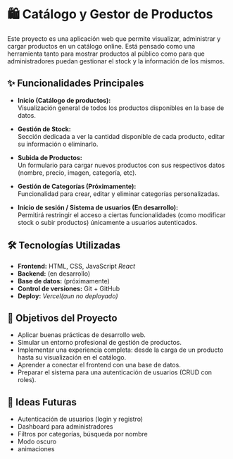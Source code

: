# 🛍️ Catálogo y Gestor de Productos

Este proyecto es una aplicación web que permite visualizar, administrar y cargar productos en un catálogo online. Está pensado como una herramienta tanto para mostrar productos al público como para que administradores puedan gestionar el stock y la información de los mismos.

## ✨ Funcionalidades Principales

- **Inicio (Catálogo de productos):**  
  Visualización general de todos los productos disponibles en la base de datos.

- **Gestión de Stock:**  
  Sección dedicada a ver la cantidad disponible de cada producto, editar su información o eliminarlo.

- **Subida de Productos:**  
  Un formulario para cargar nuevos productos con sus respectivos datos (nombre, precio, imagen, categoría, etc).

- **Gestión de Categorías (Próximamente):**  
  Funcionalidad para crear, editar y eliminar categorías personalizadas.

- **Inicio de sesión / Sistema de usuarios (En desarrollo):**  
  Permitirá restringir el acceso a ciertas funcionalidades (como modificar stock o subir productos) únicamente a usuarios autenticados.

## 🛠️ Tecnologías Utilizadas

- **Frontend:** HTML, CSS, JavaScript *React*  
- **Backend:** (en desarrollo)  
- **Base de datos:** (próximamente)  
- **Control de versiones:** Git + GitHub  
- **Deploy:** *Vercel(aun no deployado)*


## 📌 Objetivos del Proyecto

- Aplicar buenas prácticas de desarrollo web.
- Simular un entorno profesional de gestión de productos.
- Implementar una experiencia completa: desde la carga de un producto hasta su visualización en el catálogo.
- Aprender a conectar el frontend con una base de datos.
- Preparar el sistema para una autenticación de usuarios (CRUD con roles).

## 🧠 Ideas Futuras

- Autenticación de usuarios (login y registro)
- Dashboard para administradores
- Filtros por categorías, búsqueda por nombre
- Modo oscuro
- animaciones


